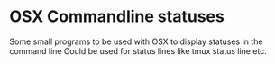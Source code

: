 # OSX Commandline statuses

Some small programs to be used with OSX to display statuses in the command line
Could be used for status lines like tmux status line etc.
